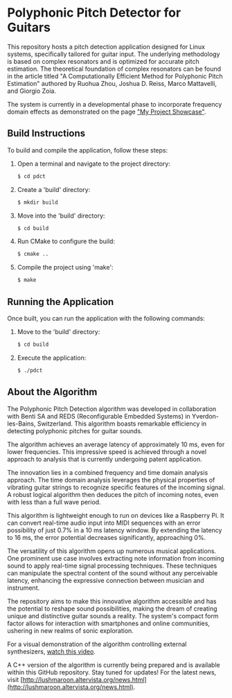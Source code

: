 # Polyphonic Pitch Detector for Guitars

This repository hosts a pitch detection application designed for Linux systems, specifically tailored for guitar input. The underlying methodology is based on complex resonators and is optimized for accurate pitch estimation. The theoretical foundation of complex resonators can be found in the article titled "A Computationally Efficient Method for Polyphonic Pitch Estimation" authored by Ruohua Zhou, Joshua D. Reiss, Marco Mattavelli, and Giorgio Zoia.

The system is currently in a developmental phase to incorporate frequency domain effects as demonstrated on the page ["My Project Showcase"](http://lushmaroon.altervista.org/my-project.html?cb=1495296000881).

## Build Instructions

To build and compile the application, follow these steps:

1. Open a terminal and navigate to the project directory:
   ```sh
   $ cd pdct
   ```

2. Create a 'build' directory:
   ```sh
   $ mkdir build
   ```

3. Move into the 'build' directory:
   ```sh
   $ cd build
   ```

4. Run CMake to configure the build:
   ```sh
   $ cmake ..
   ```

5. Compile the project using 'make':
   ```sh
   $ make
   ```

## Running the Application

Once built, you can run the application with the following commands:

1. Move to the 'build' directory:
   ```sh
   $ cd build
   ```

2. Execute the application:
   ```sh
   $ ./pdct
   ```

## About the Algorithm

The Polyphonic Pitch Detection algorithm was developed in collaboration with Benti SA and REDS (Reconfigurable Embedded Systems) in Yverdon-les-Bains, Switzerland. This algorithm boasts remarkable efficiency in detecting polyphonic pitches for guitar sounds.

The algorithm achieves an average latency of approximately 10 ms, even for lower frequencies. This impressive speed is achieved through a novel approach to analysis that is currently undergoing patent application.

The innovation lies in a combined frequency and time domain analysis approach. The time domain analysis leverages the physical properties of vibrating guitar strings to recognize specific features of the incoming signal. A robust logical algorithm then deduces the pitch of incoming notes, even with less than a full wave period.

This algorithm is lightweight enough to run on devices like a Raspberry Pi. It can convert real-time audio input into MIDI sequences with an error possibility of just 0.7% in a 10 ms latency window. By extending the latency to 16 ms, the error potential decreases significantly, approaching 0%.

The versatility of this algorithm opens up numerous musical applications. One prominent use case involves extracting note information from incoming sound to apply real-time signal processing techniques. These techniques can manipulate the spectral content of the sound without any perceivable latency, enhancing the expressive connection between musician and instrument.

The repository aims to make this innovative algorithm accessible and has the potential to reshape sound possibilities, making the dream of creating unique and distinctive guitar sounds a reality. The system's compact form factor allows for interaction with smartphones and online communities, ushering in new realms of sonic exploration.

For a visual demonstration of the algorithm controlling external synthesizers, [watch this video](https://www.youtube.com/watch?v=c9yvGJksDw0&ab_channel=LucianoCiamarone).

A C++ version of the algorithm is currently being prepared and is available within this GitHub repository. Stay tuned for updates! For the latest news, visit [http://lushmaroon.altervista.org/news.html](http://lushmaroon.altervista.org/news.html).
